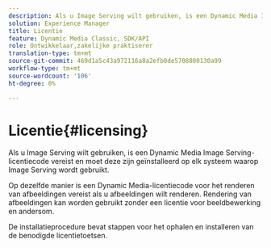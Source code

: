 ```yaml
---
description: Als u Image Serving wilt gebruiken, is een Dynamic Media Image Serving-licentiecode vereist en moet deze zijn geïnstalleerd op elk systeem waarop Image Serving wordt gebruikt.
solution: Experience Manager
title: Licentie
feature: Dynamic Media Classic, SDK/API
role: Ontwikkelaar,zakelijke praktiserer
translation-type: tm+mt
source-git-commit: 469d1a5c43a972116a8a2efb0de5708800130a99
workflow-type: tm+mt
source-wordcount: '106'
ht-degree: 0%

---
```



# Licentie{#licensing}

Als u Image Serving wilt gebruiken, is een Dynamic Media Image Serving-licentiecode vereist en moet deze zijn geïnstalleerd op elk systeem waarop Image Serving wordt gebruikt.

Op dezelfde manier is een Dynamic Media-licentiecode voor het renderen van afbeeldingen vereist als u afbeeldingen wilt renderen. Rendering van afbeeldingen kan worden gebruikt zonder een licentie voor beeldbewerking en andersom.

De installatieprocedure bevat stappen voor het ophalen en installeren van de benodigde licentietoetsen.
